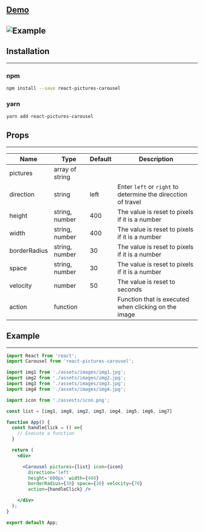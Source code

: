 ## [Demo](https://codesandbox.io/s/agitated-breeze-2kmzw?file=/src/App.js)
![Example](https://firebasestorage.googleapis.com/v0/b/hector-rendon-95fbb.appspot.com/o/react-pictures-carousel%2Fexample-min.gif?alt=media&token=aa97b3a7-b036-4cee-904b-e3a6cae44f94)
-----
## Installation
-----
### npm
```bash
npm install --save react-pictures-carousel
```

### yarn

```bash
yarn add react-pictures-carousel
```

## Props
-----
| Name      | Type                    | Default   | Description   |
| --------  | -------------           | --------- | ------------- |
| pictures  | array of string         |           |               |
| direction | string                  | left      |Enter `left` or `right` to determine the direcction of travel|
| height    | string, number          | 400       |The value is reset to pixels if it is a number |
| width     | string, number          | 400       |The value is reset to pixels if it is a number |
| borderRadius | string, number       | 30        |The value is reset to pixels if it is a number |
| space     | string, number          | 30        |The value is reset to pixels if it is a number |
| velocity  | number                  | 50        |The value is reset to seconds                  |
| action    | function                |           |Function that is executed when clicking on the image|

## Example
-----
```jsx static
import React from 'react';
import Carousel from 'react-pictures-carousel';

import img1 from './assets/images/img1.jpg';
import img2 from './assets/images/img2.jpg';
import img3 from './assets/images/img3.jpg';
import img4 from './assets/images/img4.jpg';

import icon from './assests/icon.png';

const list = [img1, img8, img2, img3, img4, img5, img6, img7]

function App() {
  const handleClick = () =>{
    // Execute a function
  }

  return (
    <div>

      <Carousel pictures={list} icon={icon}
        direction='left'
        height='600px' width={400}
        borderRadius={30} space={30} velocity={70}
        action={handleClick} />

    </div>
  );
}

export default App;
```
